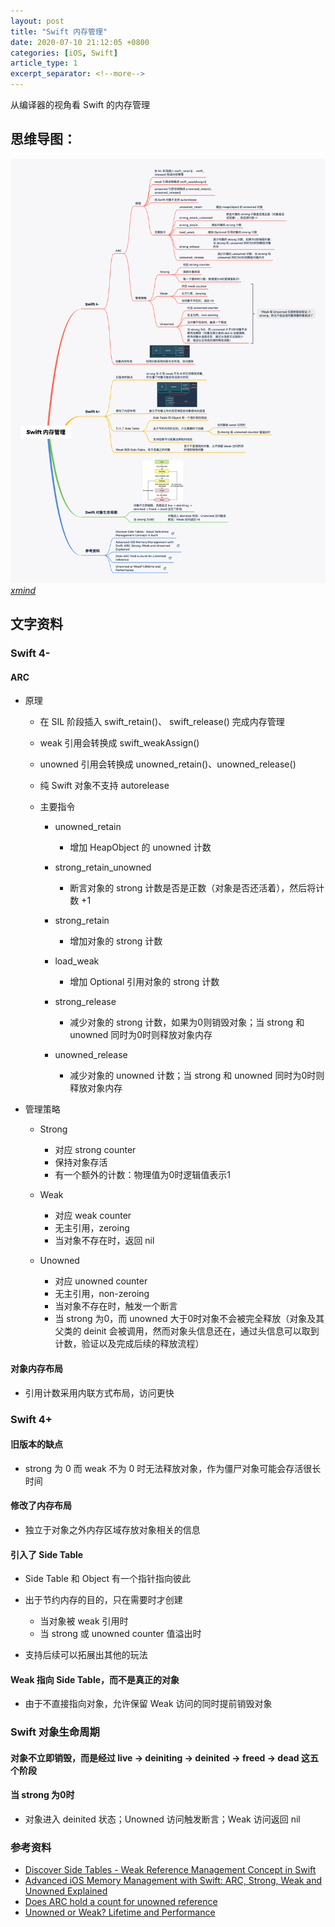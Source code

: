 ```yaml
---
layout: post
title: "Swift 内存管理"
date: 2020-07-10 21:12:05 +0800
categories: [iOS, Swift]
article_type: 1
excerpt_separator: <!--more-->
---
```


从编译器的视角看 Swift 的内存管理

<!--more-->

## 思维导图：

![](https://github.com/zhangao0086/mind/blob/master/Swift%20%E5%86%85%E5%AD%98%E7%AE%A1%E7%90%86/Swift%20%E5%86%85%E5%AD%98%E7%AE%A1%E7%90%86.png?raw=true)
*[xmind](https://github.com/zhangao0086/mind/blob/master/Swift%20%E5%86%85%E5%AD%98%E7%AE%A1%E7%90%86/Swift%20%E5%86%85%E5%AD%98%E7%AE%A1%E7%90%86.xmind)*

## 文字资料

### Swift 4-

#### ARC

- 原理

  - 在 SIL 阶段插入 swift_retain()、 swift_release() 完成内存管理
  - weak 引用会转换成 swift_weakAssign()
  - unowned 引用会转换成 unowned_retain()、unowned_release()
  - 纯 Swift 对象不支持 autorelease
  - 主要指令

    - unowned_retain

      - 增加 HeapObject 的 unowned 计数

    - strong_retain_unowned

      - 断言对象的 strong 计数是否是正数（对象是否还活着），然后将计数 +1

    - strong_retain

      - 增加对象的 strong 计数

    - load_weak

      - 增加 Optional 引用对象的 strong 计数

    - strong_release

      - 减少对象的 strong 计数，如果为0则销毁对象；当 strong 和 unowned 同时为0时则释放对象内存

    - unowned_release

      - 减少对象的 unowned 计数；当 strong 和 unowned 同时为0时则释放对象内存

- 管理策略

  - Strong

    - 对应 strong counter
    - 保持对象存活
    - 有一个额外的计数：物理值为0时逻辑值表示1

  - Weak

    - 对应 weak counter
    - 无主引用，zeroing
    - 当对象不存在时，返回 nil

  - Unowned

    - 对应 unowned counter
    - 无主引用，non-zeroing
    - 当对象不存在时，触发一个断言
    - 当 strong 为0，而 unowned 大于0时对象不会被完全释放（对象及其父类的 deinit 会被调用，然而对象头信息还在，通过头信息可以取到计数，验证以及完成后续的释放流程）

#### 对象内存布局

- 引用计数采用内联方式布局，访问更快

### Swift 4+

#### 旧版本的缺点

- strong 为 0 而 weak 不为 0 时无法释放对象，作为僵尸对象可能会存活很长时间

#### 修改了内存布局

- 独立于对象之外内存区域存放对象相关的信息

#### 引入了 Side Table

- Side Table 和 Object 有一个指针指向彼此
- 出于节约内存的目的，只在需要时才创建

  - 当对象被 weak 引用时
  - 当 strong 或 unowned counter 值溢出时

- 支持后续可以拓展出其他的玩法

#### Weak 指向 Side Table，而不是真正的对象

- 由于不直接指向对象，允许保留 Weak 访问的同时提前销毁对象

### Swift 对象生命周期

#### 对象不立即销毁，而是经过 live -> deiniting -> deinited -> freed -> dead 这五个阶段

#### 当 strong 为0时

- 对象进入 deinited 状态；Unowned 访问触发断言；Weak 访问返回 nil

### 参考资料

- [Discover Side Tables - Weak Reference Management Concept in Swift](https://maximeremenko.com/swift-arc-weak-references)
- [Advanced iOS Memory Management with Swift: ARC, Strong, Weak and Unowned Explained](https://www.vadimbulavin.com/swift-memory-management-arc-strong-weak-and-unowned/)
- [Does ARC hold a count for unowned reference](https://stackoverflow.com/questions/54836745/does-arc-hold-a-count-for-unowned-reference)
- [Unowned or Weak? Lifetime and Performance](https://www.uraimo.com/2016/10/27/unowned-or-weak-lifetime-and-performance/)

